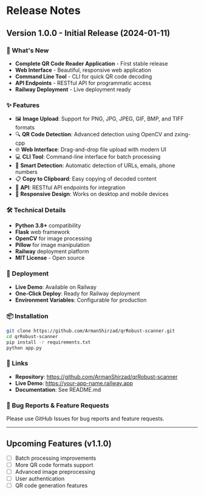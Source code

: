 # Release Notes

## Version 1.0.0 - Initial Release (2024-01-11)

### 🎉 What's New
- **Complete QR Code Reader Application** - First stable release
- **Web Interface** - Beautiful, responsive web application
- **Command Line Tool** - CLI for quick QR code decoding
- **API Endpoints** - RESTful API for programmatic access
- **Railway Deployment** - Live deployment ready

### ✨ Features
- 🖼️ **Image Upload**: Support for PNG, JPG, JPEG, GIF, BMP, and TIFF formats
- 🔍 **QR Code Detection**: Advanced detection using OpenCV and zxing-cpp
- 🌐 **Web Interface**: Drag-and-drop file upload with modern UI
- 💻 **CLI Tool**: Command-line interface for batch processing
- 🔗 **Smart Detection**: Automatic detection of URLs, emails, phone numbers
- 📋 **Copy to Clipboard**: Easy copying of decoded content
- 🚀 **API**: RESTful API endpoints for integration
- 📱 **Responsive Design**: Works on desktop and mobile devices

### 🛠️ Technical Details
- **Python 3.8+** compatibility
- **Flask** web framework
- **OpenCV** for image processing
- **Pillow** for image manipulation
- **Railway** deployment platform
- **MIT License** - Open source

### 🚀 Deployment
- **Live Demo**: Available on Railway
- **One-Click Deploy**: Ready for Railway deployment
- **Environment Variables**: Configurable for production

### 📦 Installation
```bash
git clone https://github.com/ArmanShirzad/qrRobust-scanner.git
cd qrRobust-scanner
pip install -r requirements.txt
python app.py
```

### 🔗 Links
- **Repository**: https://github.com/ArmanShirzad/qrRobust-scanner
- **Live Demo**: https://your-app-name.railway.app
- **Documentation**: See README.md

### 🐛 Bug Reports & Feature Requests
Please use GitHub Issues for bug reports and feature requests.

---

## Upcoming Features (v1.1.0)
- [ ] Batch processing improvements
- [ ] More QR code formats support
- [ ] Advanced image preprocessing
- [ ] User authentication
- [ ] QR code generation features
